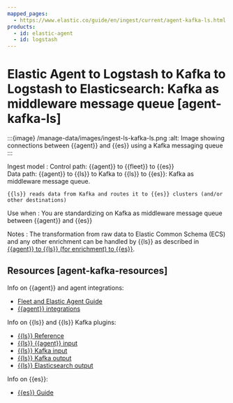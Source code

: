 ```yaml
---
mapped_pages:
  - https://www.elastic.co/guide/en/ingest/current/agent-kafka-ls.html
products:
  - id: elastic-agent
  - id: logstash
---
```


# Elastic Agent to Logstash to Kafka to Logstash to Elasticsearch: Kafka as middleware message queue [agent-kafka-ls]

:::{image} /manage-data/images/ingest-ls-kafka-ls.png
:alt: Image showing connections between {{agent}} and {{es}} using a Kafka messaging queue
:::

Ingest model
:   Control path: {{agent}} to {{fleet}} to {{es}}<br> Data path: {{agent}} to {{ls}} to Kafka to {{ls}} to {{es}}: Kafka as middleware message queue.

    {{ls}} reads data from Kafka and routes it to {{es}} clusters (and/or other destinations)


Use when
:   You are standardizing on Kafka as middleware message queue between {{agent}} and {{es}}

Notes
:   The transformation from raw data to Elastic Common Schema (ECS) and any other enrichment can be handled by {{ls}} as described in [{{agent}} to {{ls}} (for enrichment) to {{es}}](ls-enrich.md).


## Resources [agent-kafka-resources]

Info on {{agent}} and agent integrations:

* [Fleet and Elastic Agent Guide](/reference/fleet/index.md)
* [{{agent}} integrations](https://docs.elastic.co/en/integrations)

Info on {{ls}} and {{ls}} Kafka plugins:

* [{{ls}} Reference](logstash://reference/index.md)
* [{{ls}} {{agent}} input](logstash-docs-md://lsr/plugins-inputs-elastic_agent.md)
* [{{ls}} Kafka input](logstash-docs-md://lsr/plugins-inputs-kafka.md)
* [{{ls}} Kafka output](logstash-docs-md://lsr/plugins-outputs-kafka.md)
* [{{ls}} Elasticsearch output](logstash-docs-md://lsr/plugins-outputs-elasticsearch.md)

Info on {{es}}:

* [{{es}} Guide](elasticsearch://reference/index.md)

